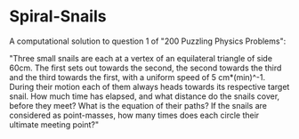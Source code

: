 # Spiral-Snails
A computational solution to question 1 of "200 Puzzling Physics Problems":

"Three small snails are each at a vertex of an equilateral triangle of side 60cm. The first sets out towards the second, the second towards the third and the third towards the first, with a uniform speed of 5 cm*(min)^-1. During their motion each of them always heads towards its respective target snail. How much time has elapsed, and what distance do the snails cover, before they meet? What is the equation of their paths? If the snails are considered as point-masses, how many times does each circle their ultimate meeting point?"
